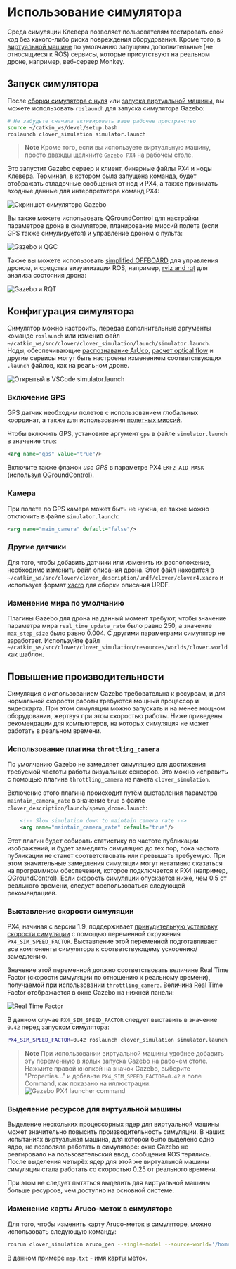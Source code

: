 # Использование симулятора

Среда симуляции Клевера позволяет пользователям тестировать свой код без какого-либо риска повреждения оборудования. Кроме того, в [виртуальной машине](simulation_vm.md) по умолчанию запущены дополнительные (не относящиеся к ROS) сервисы, которые присутствуют на реальном дроне, например, веб-сервер Monkey.

## Запуск симулятора

После [сборки симулятора с нуля](simulation_native.md) или [запуска виртуальной машины](simulation_vm.md), вы можете использовать `roslaunch` для запуска симулятора Gazebo:

```bash
# Не забудьте сначала активировать ваше рабочее пространство
source ~/catkin_ws/devel/setup.bash
roslaunch clover_simulation simulator.launch
```

> **Note** Кроме того, если вы используете виртуальную машину, просто дважды щелкните `Gazebo PX4` на рабочем столе.

Это запустит Gazebo сервер и клиент, бинарные файлы PX4 и ноды Клевера. Терминал, в котором была запущена команда, будет отображать отладочные сообщения от нод и PX4, а также принимать входные данные для интерпретатора команд PX4:

![Скриншот симулятора Gazebo](../assets/simulation_usage/01_running_gazebo.jpg)

Вы также можете использовать QGroundControl для настройки параметров дрона в симуляторе, планирование миссий полета (если GPS также симулируется) и управление дроном с пульта:

![Gazebo и QGC](../assets/simulation_usage/02_gazebo_qgc.jpg)

Также вы можете использовать [simplified OFFBOARD](simple_offboard.md) для управления дроном, и средства визуализации ROS, например, [rviz and rqt](rviz.md) для анализа состояния дрона:

![Gazebo и RQT](../assets/simulation_usage/03_gazebo_rqt.jpg)

## Конфигурация симулятора

Симулятор можно настроить, передав дополнительные аргументы команде `roslaunch` или изменив файл `~/catkin_ws/src/clover/clover_simulation/launch/simulator.launch`. Ноды, обеспечивающие [распознавание ArUco](aruco.md), [расчет optical flow](optical_flow.md) и другие сервисы могут быть настроены изменением соответствующих `.launch` файлов, как на реальном дроне.

![Открытый в VSCode simulator.launch](../assets/simulation_usage/04_vscode_config.jpg)

### Включение GPS

GPS датчик необходим полетов с использованием глобальных координат, а также для использования [полетных миссий](https://docs.px4.io/master/en/flight_modes/mission.html).

Чтобы включить GPS, установите аргумент `gps` в файле `simulator.launch` в значение `true`:

```xml
<arg name="gps" value="true"/>
```

Включите также флажок *use GPS* в параметре PX4 `EKF2_AID_MASK` (используя QGroundControl).

### Камера

При полете по GPS камера может быть не нужна, ее также можно отключить в файле `simulator.launch`:

```xml
<arg name="main_camera" default="false"/>
```

### Другие датчики

Для того, чтобы добавить датчики или изменить их расположение, необходимо изменить файл описания дрона. Этот файл находится в `~/catkin_ws/src/clover/clover_description/urdf/clover/clover4.xacro` и использует формат [xacro](http://wiki.ros.org/xacro) для сборки описания URDF.

### Изменение мира по умолчанию

Плагины Gazebo для дрона на данный момент требуют, чтобы значение параметра мира `real_time_update_rate` было равно 250, а значение `max_step_size` было равно 0.004. С другими параметрами симулятор не заработает. Используйте файл `~/catkin_ws/src/clover/clover_simulation/resources/worlds/clover.world` как шаблон.

## Повышение производительности

Симуляция с использованием Gazebo требовательна к ресурсам, и для нормальной скорости работы требуются мощный процессор и видеокарта. При этом симуляции можно запускать и на менее мощном оборудовании, жертвуя при этом скоростью работы. Ниже приведены рекомендации для компьютеров, на которых симуляция не может работать в реальном времени.

### Использование плагина `throttling_camera`

По умолчанию Gazebo не замедляет симуляцию для достижения требуемой частоты работы визуальных сенсоров. Это можно исправить с помощью плагина `throttling_camera` из пакета `clover_simulation`.

Включение этого плагина происходит путём выставления параметра `maintain_camera_rate` в значение `true` в файле `clover_description/launch/spawn_drone.launch`:

```xml
    <!-- Slow simulation down to maintain camera rate -->
    <arg name="maintain_camera_rate" default="true"/>
```

Этот плагин будет собирать статистику по частоте публикации изображений, и будет замедлять симуляцию до тех пор, пока частота публикации не станет соответствовать или превышать требуемую. При этом значительные замедления симуляции могут негативно сказаться на программном обеспечении, которое подключается к PX4 (например, QGroundControl). Если скорость симуляции опускается ниже, чем 0.5 от реального времени, следует воспользоваться следующей рекомендацией.

### Выставление скорости симуляции

PX4, начиная с версии 1.9, поддерживает [принудительную установку скорости симуляции](https://docs.px4.io/master/en/simulation/#run-simulation-faster-than-realtime) с помощью переменной окружения `PX4_SIM_SPEED_FACTOR`. Выставление этой переменной подготавливает все компоненты симулятора к соответствующему ускорению/замедлению.

Значение этой переменной должно соответствовать величине Real Time Factor (скорости симуляции по отношению к реальному времени), получаемой при использовании `throttling_camera`. Величина Real Time Factor отображается в окне Gazebo на нижней панели:

![Real Time Factor](../assets/simulation_usage/05_real_time_factor.png)

В данном случае `PX4_SIM_SPEED_FACTOR` следует выставить в значение `0.42` перед запуском симулятора:

```bash
PX4_SIM_SPEED_FACTOR=0.42 roslaunch clover_simulation simulator.launch
```

> **Note** При использовании виртуальной машины удобнее добавить эту переменную в ярлык запуска Gazebo на рабочем столе. Нажмите правой кнопкой на значок Gazebo, выберите "Properties..." и добавьте `PX4_SIM_SPEED_FACTOR=0.42` в поле Command, как показано на иллюстрации:
![Gazebo PX4 launcher command](../assets/simulation_usage/06_gazebo_px4_launcher.png)

### Выделение ресурсов для виртуальной машины

Выделение нескольких процессорных ядер для виртуальной машины может значительно повысить производительность симуляции. В наших испытаниях виртуальная машина, для которой было выделено одно ядро, не позволяла работать в симуляторе: окно Gazebo не реагировало на пользовательский ввод, сообщения ROS терялись. После выделения четырёх ядер для этой же виртуальной машины симуляция стала работать со скоростью 0.25 от реального времени.

При этом не следует пытаться выделить для виртуальной машины больше ресурсов, чем доступно на основной системе.

### Изменение карты Aruco-меток в симуляторе

Для того, чтобы изменить карту Aruco-меток в симуляторе, можно использовать следующую команду:

```bash
rosrun clover_simulation aruco_gen --single-model --source-world='/home/clover/catkin_ws/src/clover/clover_simulation/resources/worlds/clover.world' '/home/clover/catkin_ws/src/clover/aruco_pose/map/map.txt' > '/home/clover/catkin_ws/src/clover/clover_simulation/resources/worlds/clover_aruco.world'
```

В данном примере `map.txt` - имя карты меток.
